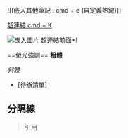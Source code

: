 ![[嵌入其他筆記 :  cmd + e (自定義熱鍵)]]

[超連結 cmd + K]()

![嵌入圖片]() 超連結前面+!

==螢光強調== 
**粗體** 

*斜體* 

- [待辦清單]  

分隔線
---

>引用